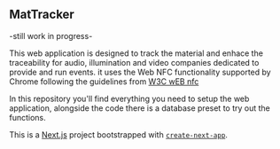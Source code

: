 

## MatTracker

-still work in progress-

This web application is designed to track the material and enhace the traceability for audio, illumination and video companies dedicated to provide and run events.
it uses the Web NFC functionality supported by Chrome following the guidelines from [W3C wEB nfc](https://w3c.github.io/web-nfc/)


In this repository you'll find everything you need to setup the web application, alongside the code there is a database preset to try out the functions.

This is a [Next.js](https://nextjs.org) project bootstrapped with [`create-next-app`](https://nextjs.org/docs/app/api-reference/cli/create-next-app).



